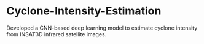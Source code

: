 # Cyclone-Intensity-Estimation
Developed a CNN-based deep learning model to estimate cyclone intensity from INSAT3D infrared satellite images.
